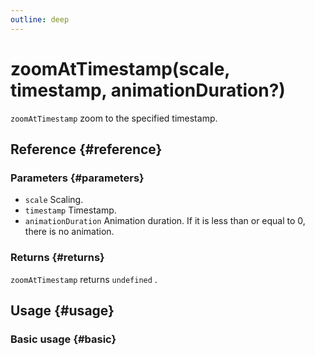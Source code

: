 ```yaml
---
outline: deep
---
```


# zoomAtTimestamp(scale, timestamp, animationDuration?)
`zoomAtTimestamp` zoom to the specified timestamp.

## Reference {#reference}
<!-- @include: @/@views/api/references/instance/zoomAtTimestamp.md -->

### Parameters {#parameters}
- `scale` Scaling.
- `timestamp` Timestamp.
- `animationDuration` Animation duration. If it is less than or equal to 0, there is no animation.

### Returns {#returns}
`zoomAtTimestamp` returns `undefined` .

## Usage {#usage}
<script setup>
import ZoomAtTimestamp from '../../../@views/api/samples/zoomAtTimestamp/index.vue'
</script>

### Basic usage {#basic}
<ZoomAtTimestamp/>
